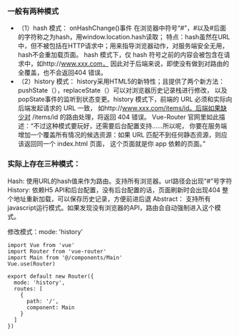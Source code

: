 ### 一般有两种模式
* （1）hash 模式： onHashChange()事件
  在浏览器中符号“#”，#以及#后面的字符称之为hash，用window.location.hash读取；
  特点：hash虽然在URL中，但不被包括在HTTP请求中；用来指导浏览器动作，对服务端安全无用，hash不会重加载页面。
   hash 模式下，仅 hash 符号之前的内容会被包含在请求中，如http://www.xxx.com，
   因此对于后端来说，即使没有做到对路由的全覆盖，也不会返回404 错误。
* （2）history 模式：
  history采用HTML5的新特性；且提供了两个新方法：pushState（），replaceState（）可以对浏览器历史记录栈进行修改，
以及popState事件的监听到状态变更。history 模式下，前端的 URL 必须和实际向后端发起请求的 URL 一致，
如http://www.xxx.com/items/id。后端如果缺少对 /items/id 的路由处理，将返回 404 错误。
Vue-Router 官网里如此描述：“不过这种模式要玩好，还需要后台配置支持……所以呢，
你要在服务端增加一个覆盖所有情况的候选资源：如果 URL 匹配不到任何静态资源，则应该返回同一个 index.html 页面，
这个页面就是你 app 依赖的页面。”

### 实际上存在三种模式：
  Hash:      使用URL的hash值来作为路由。支持所有浏览器。url路径会出现“#”号字符
  History:   依赖H5 API和后台配置，没有后台配置的话，页面刷新时会出现404
  整个地址重新加载，可以保存历史记录，方便前进后退
  Abstract： 支持所有javascript运行模式。如果发现没有浏览器的API，路由会自动强制进入这个模式。
  
修改模式：mode: 'history'
```vue
import Vue from 'vue'
import Router from 'vue-router'
import Main from '@/components/Main'
Vue.use(Router)

export default new Router({
  mode: 'history',
  routes: [
    {
      path: '/',
      component: Main
    }
  ]
})
```